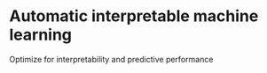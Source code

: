 # Automatic interpretable machine learning

Optimize for interpretability and predictive performance
